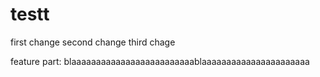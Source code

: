 # testt

first change
second change
third chage

feature part:
blaaaaaaaaaaaaaaaaaaaaaaaaablaaaaaaaaaaaaaaaaaaaaaa

